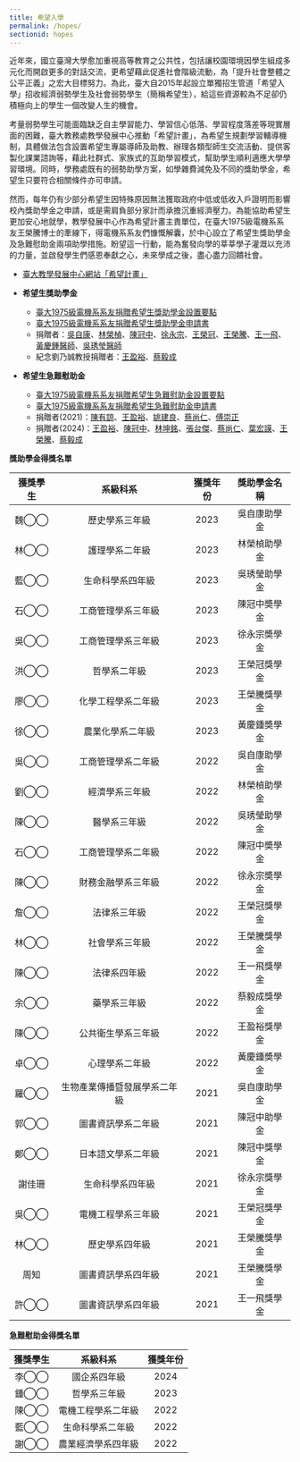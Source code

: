 ```yaml
---
title: 希望入學
permalink: /hopes/
sectionid: hopes
---
```

近年來，國立臺灣大學愈加重視高等教育之公共性，包括讓校園環境因學生組成多元化而開啟更多的對話交流，更希望藉此促進社會階級流動，為「提升社會整體之公平正義」之宏大目標努力。為此，臺大自2015年起設立單獨招生管道「希望入學」招收經濟弱勢學生及社會弱勢學生（簡稱希望生），給這些資源較為不足卻仍積極向上的學生一個改變人生的機會。

考量弱勢學生可能面臨缺乏自主學習能力、學習信心低落、學習程度落差等現實層面的困難，臺大教務處教學發展中心推動「希望計畫」，為希望生規劃學習輔導機制，具體做法包含設置希望生專屬導師及助教、辦理各類型師生交流活動、提供客製化課業諮詢等，藉此社群式、家族式的互助學習模式，幫助學生順利適應大學學習環境。同時，學務處既有的弱勢助學方案，如學雜費減免及不同的獎助學金，希望生只要符合相關條件亦可申請。

然而，每年仍有少部分希望生因特殊原因無法獲取政府中低或低收入戶證明而影響校內獎助學金之申請，或是需肩負部分家計而承擔沉重經濟壓力。為能協助希望生更加安心地就學，教學發展中心作為希望計畫主責單位，在臺大1975級電機系系友王榮騰博士的牽線下，得電機系系友們慷慨解囊，於中心設立了希望生獎助學金及急難慰助金兩項助學措施。盼望這一行動，能為奮發向學的莘莘學子灌溉以充沛的力量，並啟發學生們感恩奉獻之心，未來學成之後，盡心盡力回饋社會。

- [臺大教學發展中心網站「希望計畫」](https://www.dlc.ntu.edu.tw/%e5%b8%8c%e6%9c%9b%e8%a8%88%e7%95%ab/)

- **希望生獎助學金**
  - [臺大1975級電機系系友捐贈希望生獎助學金設置要點](/files/國立臺灣大學一九七五級電機工程學系系友捐贈希望生設置要點修正條文對照表_111學年.pdf)
  - [臺大1975級電機系系友捐贈希望生獎助學金申請書](/files/國立臺灣大學一九七五級電機工程學系系友捐贈希望生獎助學金申請書_111學年.pdf)
  - 捐贈者：[吳自康](/classmates/吳自康/)、[林榮楨](/classmates/林榮楨/)、[陳冠中](/classmates/陳冠中/)、[徐永宗](/classmates/徐永宗/)、[王榮冠](/classmates/王榮冠/)、[王榮騰](/classmates/王榮騰/)、[王一飛](/classmates/王一飛/)、[黃慶鍾醫師](https://www.ntuadf.org/contact-us/)、[吳琇瑩醫師](https://www.ntuadf.org/contact-us/)
  - 紀念劉乃誠教授捐贈者：[王盈裕](/classmates/王盈裕/)、[蔡毅成](/classmates/蔡毅成/)

- **希望生急難慰助金**
  - [臺大1975級電機系系友捐贈希望生急難慰助金設置要點](/files/臺大1975級電機系系友捐贈希望生急難慰助金設置要點_公告版.pdf)
  - [臺大1975級電機系系友捐贈希望生急難慰助金申請書](/files/國立臺灣大學一九七五級電機工程學系系友捐贈希望生獎助學金申請書_111學年.pdf)
  - 捐贈者(2021)：[陳有諒](/classmates/陳有諒/)、[王盈裕](/classmates/王盈裕/)、[姚建良](/classmates/姚建良/)、[蔡尚仁](/classmates/蔡尚仁/)、[傅崇正](/classmates/傅崇正/)
  - 捐贈者(2024)：[王盈裕](/classmates/王盈裕/)、[陳冠中](/classmates/陳冠中/)、[林坤銘](/classmates/林坤銘/)、[張台傑](/classmates/張台傑/)、[蔡尚仁](/classmates/蔡尚仁/)、[葉宏謨](classmates/葉宏謨/)、[王榮騰](/classmates/王榮騰/)、[蔡毅成](/classmates/蔡毅成/)

**獎助學金得獎名單**

| 獲獎學生 | 系級科系 | 獲獎年份 | 獎助學金名稱 |
|:-----:|:-----:|:-----:|:-----:|
| 魏◯◯ | 歷史學系三年級 | 2023 | 吳自康助學金 |
| 林◯◯ | 護理學系二年級 | 2023 | 林榮楨助學金 |
| 藍◯◯ | 生命科學系四年級 | 2023 | 吳琇瑩助學金 |
| 石◯◯ | 工商管理學系三年級 | 2023 | 陳冠中奬學金 |
| 吳◯◯ | 工商管理學系三年級 | 2023 | 徐永宗奬學金 |
| 洪◯◯ | 哲學系二年級 | 2023 | 王榮冠獎學金 |
| 廖◯◯ | 化學工程學系二年級 | 2023 | 王榮騰獎學金 |
| 徐◯◯ | 農業化學系二年級 | 2023 | 黃慶鍾奬學金 |
| 吳◯◯ | 工商管理學系二年級 | 2022 | 吳自康助學金 |
| 劉◯◯ | 經濟學系三年級 | 2022 | 林榮楨助學金 |
| 陳◯◯ | 醫學系三年級 | 2022 | 吳琇瑩助學金 |
| 石◯◯ | 工商管理學系二年級 | 2022 | 陳冠中奬學金 |
| 陳◯◯ | 財務金融學系三年級 | 2022 | 徐永宗奬學金 |
| 詹◯◯ | 法律系三年級 | 2022 | 王榮冠獎學金 |
| 林◯◯ | 社會學系三年級 | 2022 | 王榮騰獎學金 |
| 陳◯◯ | 法律系四年級 | 2022 | 王一飛獎學金 |
| 余◯◯ | 藥學系三年級 | 2022 | 蔡毅成獎學金 |
| 陳◯◯ | 公共衛生學系三年級 | 2022 | 王盈裕獎學金 |
| 卓◯◯ | 心理學系二年級 | 2022 | 黃慶鍾奬學金 |
| 羅◯◯ | 生物產業傳播暨發展學系二年級 | 2021 | 吳自康助學金 |
| 郭◯◯ | 圖書資訊學系二年級 | 2021 | 陳冠中助學金 |
| 鄭◯◯ | 日本語文學系二年級 | 2021 | 陳冠中獎學金 |
| 謝佳珊 | 生命科學系四年級 | 2021 | 徐永宗獎學金 |
| 吳◯◯ | 電機工程學系三年級 | 2021 | 王榮冠獎學金 |
| 林◯◯ | 歷史學系四年級 | 2021 | 王榮騰獎學金 |
| 周知 | 圖書資訊學系四年級 | 2021 | 王榮騰獎學金 |
| 許◯◯ | 圖書資訊學系四年級 | 2021 | 王一飛獎學金 |


**急難慰助金得獎名單**

| 獲獎學生 | 系級科系 | 獲獎年份 |
|:-----:|:-----:|:-----:|
| 李◯◯ | 國企系四年級 | 2024 |
| 鍾◯◯ | 哲學系三年級 | 2023 |
| 陳◯◯ | 電機工程學系二年級 | 2022 |
| 藍◯◯ | 生命科學系二年級 | 2022 |
| 謝◯◯ | 農業經濟學系四年級 | 2022 |
